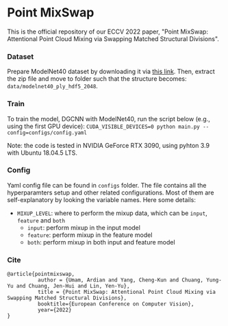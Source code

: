 # Point MixSwap

This is the official repository of our ECCV 2022 paper, "Point MixSwap: Attentional Point Cloud Mixing via Swapping Matched Structural Divisions".

### Dataset
Prepare ModelNet40 dataset by downloading it via [this link](https://shapenet.cs.stanford.edu/media/modelnet40_ply_hdf5_2048.zip). Then, extract the zip file and move to folder such that the structure becomes: `data/modelnet40_ply_hdf5_2048`.

### Train
To train the model, DGCNN with ModelNet40, run the script below (e.g., using the first GPU device):
```CUDA_VISIBLE_DEVICES=0 python main.py --config=configs/config.yaml```

Note: the code is tested in NVIDIA GeForce RTX 3090, using pyhton 3.9 with Ubuntu 18.04.5 LTS.

### Config
Yaml config file can be found in `configs` folder. The file contains all the hyperparamters setup and other related configurations. Most of them are self-explanatory by looking the variable names. Here some details:
* `MIXUP_LEVEL`: where to perform the mixup data, which can be `input`, `feature` and `both`
    * `input`: perform mixup in the input model
    * `feature`: perform mixup in the feature model
    * `both`: perform mixup in both input and feature model    


### Cite
```
@article{pointmixswap,
          author = {Umam, Ardian and Yang, Cheng-Kun and Chuang, Yung-Yu and Chuang, Jen-Hui and Lin, Yen-Yu},
          title = {Point MixSwap: Attentional Point Cloud Mixing via Swapping Matched Structural Divisions},
          booktitle={European Conference on Computer Vision},
          year={2022}
}
```
